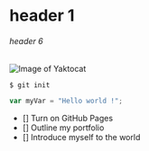 # header 1
###### header 6


![Image of Yaktocat](https://octodex.github.com/images/yaktocat.png)

```
$ git init
```

``` javascript
var myVar = "Hello world !";
```

- [] Turn on GitHub Pages
- [] Outline my portfolio
- [] Introduce myself to the world
